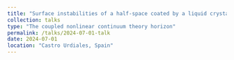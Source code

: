 ```yaml
---
title: "Surface instabilities of a half-space coated by a liquid crystal elastomer film"
collection: talks
type: "The coupled nonlinear continuum theory horizon"
permalink: /talks/2024-07-01-talk
date: 2024-07-01
location: "Castro Urdiales, Spain"
---
```


<!--[More information here](http://exampleurl.com)

This is a description of your tutorial, note the different field in type. This is a markdown files that can be all markdown-ified like any other post. Yay markdown!-->

